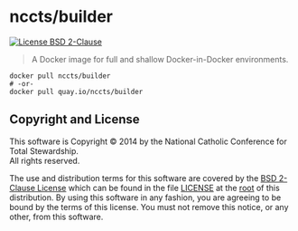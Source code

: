 nccts/builder
=============

[![License BSD 2-Clause](https://img.shields.io/badge/license-BSD-brightgreen.svg?style=flat)](http://opensource.org/licenses/BSD-2-Clause)

> A Docker image for full and shallow Docker-in-Docker environments.

```shell
docker pull nccts/builder
# -or-
docker pull quay.io/nccts/builder
```

## Copyright and License

This software is Copyright &copy; 2014 by the National Catholic Conference for Total Stewardship.<br>All rights reserved.

The use and distribution terms for this software are covered by the [BSD 2-Clause License](http://opensource.org/licenses/BSD-2-Clause) which can be found in the file [LICENSE](https://raw.githubusercontent.com/NCCTS/builder-docker/master/LICENSE) at the [root](https://github.com/NCCTS/builder-docker/tree/master) of this distribution. By using this software in any fashion, you are agreeing to be bound by the terms of this license. You must not remove this notice, or any other, from this software.

